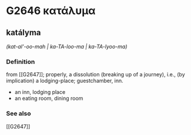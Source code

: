 # G2646 κατάλυμα

## katályma

_(kat-al'-oo-mah | ka-TA-loo-ma | ka-TA-lyoo-ma)_

### Definition

from [[G2647]]; properly, a dissolution (breaking up of a journey), i.e., (by implication) a lodging-place; guestchamber, inn.

- an inn, lodging place
- an eating room, dining room

### See also

[[G2647]]

